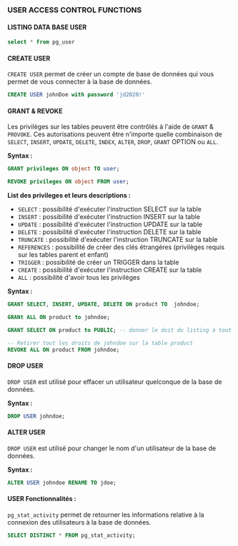 ### USER ACCESS CONTROL FUNCTIONS

#### LISTING DATA BASE USER
```sql
select * from pg_user
```
#### CREATE USER
`CREATE USER` permet de créer un compte de base de données qui vous permet de vous connecter à la base de données.

```sql
CREATE USER johnDoe with password 'jd2020!'
```

#### GRANT & REVOKE
Les privilèges sur les tables peuvent être contrôlés à l'aide de `GRANT` & `PROVOKE`. 
Ces autorisations peuvent être n'importe quelle combinaison de `SELECT`, `INSERT`, `UPDATE`, `DELETE`, `INDEX`, `ALTER`, `DROP`, `GRANT` OPTION ou `ALL`.

**Syntax :**

```sql
GRANT privileges ON object TO user;

REVOKE privileges ON object FROM user;
```

**List des privileges et leurs descriptions :**
- `SELECT` : possibilité d'exécuter l'instruction SELECT sur la table
- `INSERT` : possibilité d'exécuter l'instruction INSERT sur la table
- `UPDATE` : possibilité d'exécuter l'instruction UPDATE sur la table
- `DELETE` : possibilité d'exécuter l'instruction DELETE sur la table
- `TRUNCATE` : possibilité d'exécuter l'instruction TRUNCATE sur la table
- `REFERENCES` : possibilité de créer des clés étrangères (privilèges requis sur les tables parent et enfant)
- `TRIGGER` : possibilité de créer un TRIGGER dans la table
- `CREATE` : possibilité d'exécuter l'instruction CREATE sur la table
- `ALL` : possibilité d'avoir tous les privilèges

**Syntax :**
```sql
GRANT SELECT, INSERT, UPDATE, DELETE ON product TO  johndoe;

GRANt ALL ON product to johndoe;

GRANT SELECT ON product to PUBLIC; -- donner le doit du listing à tout le monde

-- Retirer tout les droits de johndoe sur la table product
REVOKE ALL ON product FROM johndoe;
```
#### DROP USER

`DROP USER` est utilisé pour effacer un utilisateur quelconque de la base de données.

**Syntax :**
```sql
DROP USER johndoe;
```
#### ALTER USER

`DROP USER` est utilisé pour changer le nom d'un utilisateur de la base de données.

**Syntax :**
```sql
ALTER USER johndoe RENAME TO jdoe;
```

#### USER Fonctionnalités :

`pg_stat_activity` permet de retourner les informations relative à la connexion des utilisateurs à la base de données.

```sql
SELECT DISTINCT * FROM pg_stat_activity; 
```


